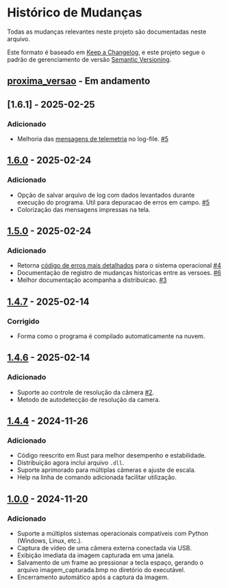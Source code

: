 # Histórico de Mudanças

Todas as mudanças relevantes neste projeto são documentadas neste arquivo.

Este formato é baseado em [Keep a Changelog](https://keepachangelog.com/pt-BR/1.1.0/),
e este projeto segue o padrão de gerenciamento de versão [Semantic Versioning](https://semver.org/lang/pt-BR/).

## [proxima_versao] - Em andamento

[proxima_versao]: https://github.com/fvilante/video_frame_saver/compare/v1.6.1...head


## [1.6.1] - 2025-02-25

### Adicionado

- Melhoria das [mensagens de telemetria](https://raw.githubusercontent.com/fvilante/video_frame_saver/refs/tags/v1.6.1/docs/exemplo_de_log_file.txt) no log-file. [#5](https://github.com/fvilante/video_frame_saver/issues/5)

## [1.6.0] - 2025-02-24

### Adicionado
- Opção de salvar arquivo de log com dados levantados durante execução do programa. Util para depuracao de erros em campo. [#5](https://github.com/fvilante/video_frame_saver/issues/5)
- Colorização das mensagens impressas na tela. 

[1.6.0]: https://github.com/fvilante/video_frame_saver/compare/v1.5.0...v1.6.0


## [1.5.0] - 2025-02-24

### Adicionado

- Retorna [código de erros mais detalhados](https://github.com/fvilante/video_frame_saver/blob/main/docs/CODIGOS_DE_ERRO.txt) para o sistema operacional [#4](https://github.com/fvilante/video_frame_saver/issues/4)
- Documentação de registro de mudanças historicas entre as versoes. [#6](https://github.com/fvilante/video_frame_saver/issues/6)
- Melhor documentação acompanha a distribuicao. [#3](https://github.com/fvilante/video_frame_saver/issues/3)

[1.5.0]: https://github.com/fvilante/video_frame_saver/compare/v1.4.7...v1.5.0

## [1.4.7] - 2025-02-14

### Corrigido
- Forma como o programa é compilado automaticamente na nuvem.



## [1.4.6] - 2025-02-14

### Adicionado
- Suporte ao controle de resolução da câmera [#2](https://github.com/fvilante/video_frame_saver/issues/2).
- Metodo de autodetecção de resolução da camera.


## [1.4.4] - 2024-11-26

### Adicionado

- Código reescrito em Rust para melhor desempenho e estabilidade.
- Distribuição agora inclui arquivo `.dll`. 
- Suporte aprimorado para múltiplas câmeras e ajuste de escala.
- Help na linha de comando adicionada facilitar utilização.


## [1.0.0] - 2024-11-20

### Adicionado

- Suporte a múltiplos sistemas operacionais compatíveis com Python (Windows, Linux, etc.).
- Captura de vídeo de uma câmera externa conectada via USB.
- Exibição imediata da imagem capturada em uma janela.
- Salvamento de um frame ao pressionar a tecla espaço, gerando o arquivo imagem_capturada.bmp no diretório do executável.
- Encerramento automático após a captura da imagem.



[1.4.7]: https://github.com/fvilante/video_frame_saver/compare/v1.4.6...v1.4.7  
[1.4.6]: https://github.com/fvilante/video_frame_saver/compare/v1.4.4...v1.4.6  
[1.4.4]: https://github.com/fvilante/video_frame_saver/compare/v1.0.0...v1.4.4  
[1.4.4]: https://github.com/fvilante/video_frame_saver/compare/v1.0.0...v1.4.4 
[1.0.0]: https://github.com/fvilante/video_frame_saver/releases/tag/v0.0.1
